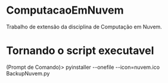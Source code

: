# ComputacaoEmNuvem
Trabalho de extensão da disciplina de Computação em Nuvem.

# Tornando o script executavel
(Prompt de Comando)> pyinstaller --onefile --icon=nuvem.ico BackupNuvem.py

